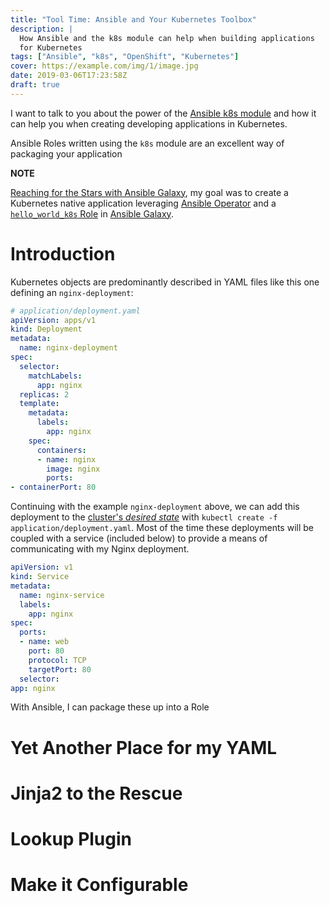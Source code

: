 ```yaml
---
title: "Tool Time: Ansible and Your Kubernetes Toolbox"
description: |
  How Ansible and the k8s module can help when building applications
  for Kubernetes
tags: ["Ansible", "k8s", "OpenShift", "Kubernetes"]
cover: https://example.com/img/1/image.jpg
date: 2019-03-06T17:23:58Z
draft: true
---
```


I want to talk to you about the power of the
[Ansible k8s module](https://docs.ansible.com/ansible/latest/modules/k8s_module.html)
and how it can help you when creating developing applications in Kubernetes.

Ansible Roles written using the `k8s` module are an excellent way of packaging
your application

**NOTE**

[Reaching for
the Stars with Ansible Galaxy](https://blog.openshift.com/reaching-for-the-stars-with-ansible-operator/),
my goal was to create a Kubernetes native application leveraging [Ansible
Operator]() and a [`hello_world_k8s` Role](https://galaxy.ansible.com/djzager/hello_world_k8s)
in [Ansible Galaxy]().

# Introduction

Kubernetes objects are predominantly described in YAML files like this one
defining an `nginx-deployment`:

```yaml
# application/deployment.yaml
apiVersion: apps/v1
kind: Deployment
metadata:
  name: nginx-deployment
spec:
  selector:
    matchLabels:
      app: nginx
  replicas: 2
  template:
    metadata:
      labels:
        app: nginx
    spec:
      containers:
      - name: nginx
        image: nginx
        ports:
- containerPort: 80
```

Continuing with the example `nginx-deployment` above, we can add this
deployment to the [cluster's _desired state_](https://kubernetes.io/docs/concepts/#overview)
with `kubectl create -f application/deployment.yaml`. Most of the time these
deployments will be coupled with a service (included below) to provide a means
of communicating with my Nginx deployment.

```yaml
apiVersion: v1
kind: Service
metadata:
  name: nginx-service
  labels:
    app: nginx
spec:
  ports:
  - name: web
    port: 80
    protocol: TCP
    targetPort: 80
  selector:
app: nginx
```

With Ansible, I can package these up into a Role

# Yet Another Place for my YAML

# Jinja2 to the Rescue

# Lookup Plugin

# Make it Configurable


